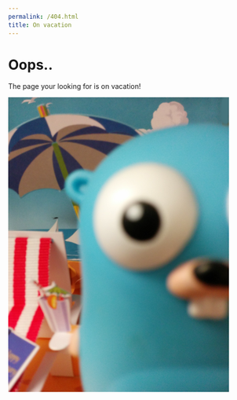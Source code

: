 ```yaml
---
permalink: /404.html
title: On vacation
---
```

# Oops..

The page your looking for is on vacation!

![beach](media/gobeach.png)
